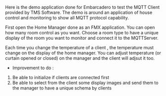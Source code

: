 Here is the demo application done for Embarcadero to test the MQTT Client provided by TMS Software.
The demo is around an application of house control and monitoring to show all MQTT protocol capability.

First open the Home Manager done as an FMX application. 
You can open how many room control as you want. Choose a room type to have a unique display of the room you want to monitor and connect it to the MQTTServer.

Each time you change the temperature of a client , the temperature must change on the display of the home manager.
You can adjust temperature (or curtain opened or closed) on the manager and the client will adjsut it too.

- Improvement to do :
1) Be able to initialize if clients are connected first
2) Be able to select from the client some display images and send them to the manager to have a unique schema by clients


